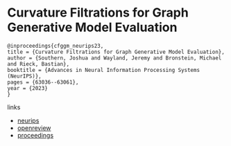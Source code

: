 # Curvature Filtrations for Graph Generative Model Evaluation

```
@inproceedings{cfggm_neurips23,
title = {Curvature Filtrations for Graph Generative Model Evaluation},
author = {Southern, Joshua and Wayland, Jeremy and Bronstein, Michael and Rieck, Bastian},
booktitle = {Advances in Neural Information Processing Systems (NeurIPS)},
pages = {63036--63061},
year = {2023}
}
```

links
- [neurips](https://nips.cc/Conferences/2023/Schedule?showEvent=72343)
- [openreview](https://openreview.net/forum?id=Dt71xKyabn)
- [proceedings](https://papers.nips.cc//paper_files/paper/2023/hash/c710d6b4507e70c6332bee871b8d1ca5-Abstract-Conference.html)
